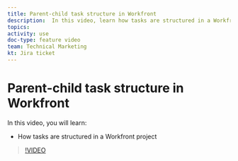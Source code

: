 ```yaml
---
title: Parent-child task structure in Workfront
description:  In this video, learn how tasks are structured in a Workfront project
topics: 
activity: use
doc-type: feature video
team: Technical Marketing
kt: Jira ticket
---
```

# Parent-child task structure in Workfront

In this video, you will learn:

* How tasks are structured in a Workfront project

>[!VIDEO](https://video.tv.adobe.com/v/335087/?quality=12)